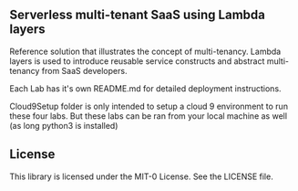 ## Serverless multi-tenant SaaS using Lambda layers

Reference solution that illustrates the concept of multi-tenancy. Lambda layers is used to introduce reusable service constructs and abstract multi-tenancy from SaaS developers.

Each Lab has it's own README.md for detailed deployment instructions.

Cloud9Setup folder is only intended to setup a cloud 9 environment to run these four labs. But these labs can be ran from your local machine as well (as long python3 is installed)

## License

This library is licensed under the MIT-0 License. See the LICENSE file.